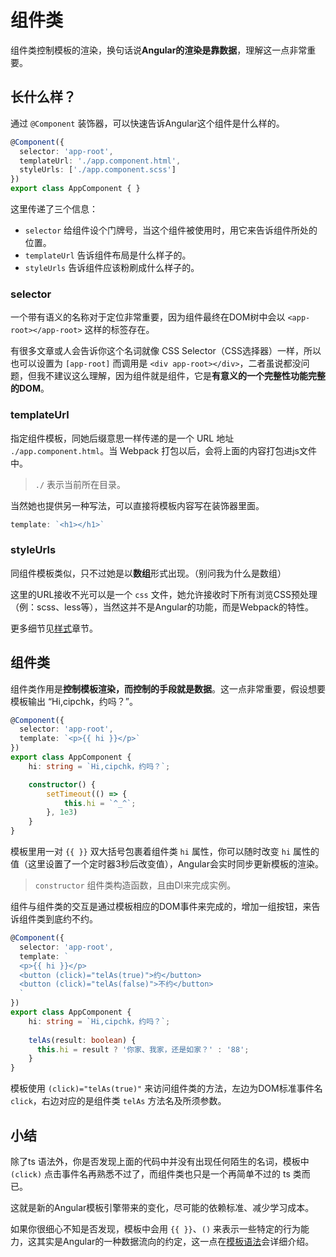 # 组件类

组件类控制模板的渲染，换句话说**Angular的渲染是靠数据**，理解这一点非常重要。

## 长什么样？

通过 `@Component` 装饰器，可以快速告诉Angular这个组件是什么样的。

```typescript
@Component({
  selector: 'app-root',
  templateUrl: './app.component.html',
  styleUrls: ['./app.component.scss']
})
export class AppComponent { }
```

这里传递了三个信息：

+ `selector` 给组件设个门牌号，当这个组件被使用时，用它来告诉组件所处的位置。
+ `templateUrl` 告诉组件布局是什么样子的。
+ `styleUrls` 告诉组件应该粉刷成什么样子的。

### selector

一个带有语义的名称对于定位非常重要，因为组件最终在DOM树中会以 `<app-root></app-root>` 这样的标签存在。

有很多文章或人会告诉你这个名词就像 CSS Selector（CSS选择器）一样，所以也可以设置为 `[app-root]` 而调用是 `<div app-root></div>`，二者虽说都没问题，但我不建议这么理解，因为组件就是组件，它是**有意义的一个完整性功能完整的DOM**。

### templateUrl

指定组件模板，同她后缀意思一样传递的是一个 URL 地址 `./app.component.html`。当 Webpack 打包以后，会将上面的内容打包进js文件中。

> `./` 表示当前所在目录。

当然她也提供另一种写法，可以直接将模板内容写在装饰器里面。

```typescript
template: `<h1></h1>`
```

### styleUrls

同组件模板类似，只不过她是以**数组**形式出现。（别问我为什么是数组）

这里的URL接收不光可以是一个 `css` 文件，她允许接收时下所有浏览CSS预处理（例：scss、less等），当然这并不是Angular的功能，而是Webpack的特性。

更多细节见[样式](styles.md)章节。

## 组件类

组件类作用是**控制模板渲染，而控制的手段就是数据**。这一点非常重要，假设想要模板输出 “Hi,cipchk，约吗？”。

```typescript
@Component({
  selector: 'app-root',
  template: `<p>{{ hi }}</p>`
})
export class AppComponent {
    hi: string = `Hi,cipchk，约吗？`;

    constructor() {
        setTimeout(() => {
            this.hi = `^_^`;
        }, 1e3)
    }
}
```

模板里用一对 `{{ }}` 双大括号包裹着组件类 `hi` 属性，你可以随时改变 `hi` 属性的值（这里设置了一个定时器3秒后改变值），Angular会实时同步更新模板的渲染。

> `constructor` 组件类构造函数，且由DI来完成实例。

组件与组件类的交互是通过模板相应的DOM事件来完成的，增加一组按钮，来告诉组件类到底约不约。

```typescript
@Component({
  selector: 'app-root',
  template: `
  <p>{{ hi }}</p>
  <button (click)="telAs(true)">约</button>
  <button (click)="telAs(false)">不约</button>
  `
})
export class AppComponent {
    hi: string = `Hi,cipchk，约吗？`;
    
    telAs(result: boolean) {
      this.hi = result ? '你家、我家，还是如家？' : '88';
    }
}
```

模板使用 `(click)="telAs(true)"` 来访问组件类的方法，左边为DOM标准事件名 `click`，右边对应的是组件类 `telAs` 方法名及所须参数。

## 小结

除了ts 语法外，你是否发现上面的代码中并没有出现任何陌生的名词，模板中 `(click)` 点击事件名再熟悉不过了，而组件类也只是一个再简单不过的 ts 类而已。

这就是新的Angular模板引擎带来的变化，尽可能的依赖标准、减少学习成本。

如果你很细心不知是否发现，模板中会用 `{{ }}`、`()` 来表示一些特定的行为能力，这其实是Angular的一种数据流向的约定，这一点在[模板语法](template.md)会详细介绍。
